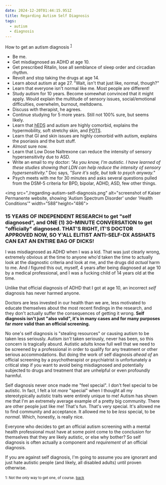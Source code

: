 ```yaml
---
date: 2024-12-20T01:44:15.951Z
title: Regarding Autism Self Diagnosis
tags:
  - autism
  - diagnosis
---
```


How to get an autism diagnosis <sup><a id="re-self-dx-1" name="re-self-dx-1" href="#re-self-dx-fn-1">1</a></sup>

- Be me.
- Get misdiagnosed as ADHD at age 10.
- Get prescribed Ritalin, lose all semblance of sleep order and
  circadian rhythm.
- Revolt and stop taking the drugs at age 14.
- Learn about autism at age 27. "Wait, isn't that just like,
  normal, though?"
- Learn that everyone isn't normal like me. Most people are
  different!
- Study autism for 10 years. Become somewhat convinced that it
  might apply. Would explain the multitude of sensory issues,
  social/emotional difficulties, overwhelm, burnout, meltdowns.
- Discuss with therapist, he agrees.
- Continue studying for 5 more years. Still not 100% sure, but
  seems likely.
- Learn that <abbr title="hypermobile Ehlers Danlos
  Syndrome">hEDS</abbr> and autism are highly comorbid, explains
  the hypermobility, soft stretchy skin, and <abbr
  title="Positional Orthostatic Tachycardia Syndrome">POTS</abbr>.
- Learn that GI and skin issues are highly comorbid with autism,
  explains the psoriasis and the butt stuff.
- Almost sure now.
- Learn that Low Dose Naltrexone can reduce the intensity of
  sensory hypersensitivity due to ASD.
- Write an email to my doctor: _"As you know, I'm autistic. I have
  learned of these studies showing that LDN can help reduce the
  intensity of sensory hypersensitivity."_ Doc says, _"Sure it's
  safe, but talk to psych anyway."_
- Psych meets with me for 30 minutes and asks several questions
  pulled from the DSM-5 criteria for BPD, bipolar, ADHD, ASD, few
  other things.

<img src="./regarding-autism-self-diagnosis.png" alt="screenshot of
Kaiser Permanente website, showing 'Autism Spectrum Disorder'
under 'Health Conditions'" width="588" height="486">

### 15 YEARS OF INDEPENDENT RESEARCH to get "self diagnosed", and ONE (1) 30-MINUTE CONVERSATION to get "officially" diagnosed. THAT'S RIGHT, IT'S DOCTOR APPROVED NOW, SO Y'ALL ELITIST ANTI-SELF-DX ASSHATS CAN EAT AN ENTIRE BAG OF DICKS!

I was misdiagnosed as ADHD when I was a kid. That was just
clearly wrong, extremely obvious at the time to anyone who'd
taken the time to actually look at the diagnostic criteria and
look at me, and the drugs did *actual* harm to me. And *I*
figured this out, myself, 4 years after being diagnosed at age 10
by a medical professional, and I was a fucking child of 14 years
old at the time.

Unlike that official diagnosis of ADHD that I got at age 10, an
incorrect *self* diagnosis has never harmed anyone.

Doctors are less invested in our health than we are, less
motivated to educate themselves about the most recent findings in
the research, and they don't actually suffer the consequences of
getting it wrong. **Self diagnosis isn't just "also valid", it's in
many cases and for many purposes far *more* valid than an
official screening.**

No one's self diagnosis is "stealing resources" or causing autism
to be taken less seriously. Autism *isn't* taken seriously, never
has been, so this concern is tragically absurd. Autistic adults
know full well that we need to be screened by a professional in
order to qualify for any treatment or other serious
accommodations. But doing the work of self diagnosis *ahead of*
an official screening by a psychotherapist or psychiatrist is
unfortunately a critical step if you want to avoid being
misdiagnosed and potentially subjected to drugs and treatment
that are unhelpful or even profoundly harmful.

Self diagnosis never once made me "feel special". I don't feel
special to be autistic. In fact, I felt a lot *more* "special"
when I thought all my stereotypically autistic traits were
entirely unique to me! Autism has shown me that I'm an extremely
average example of a pretty big community. There are other people
just like me! That's fun. That's very special. It's allowed me
to find community and acceptance. It allowed me to be *less*
special, to be *normal*. Which, honestly, is really nice.

Everyone who decides to get an official autism screening with a
mental health professional must have at some point come to the
conclusion for themselves that they are likely autistic, or else
why bother? So self diagnosis is often actually a component and
*requirement* of an official diagnosis.

If you are against self diagnosis, I'm going to assume you are
ignorant and just hate autistic people (and likely, all disabled
adults) until proven otherwise.

<small>
1: Not the only way to get one, of course. <a href="#re-self-dx-1" name="re-self-dx-fn-1" id="re-self-dx-fn-1">back</a>
</small>
